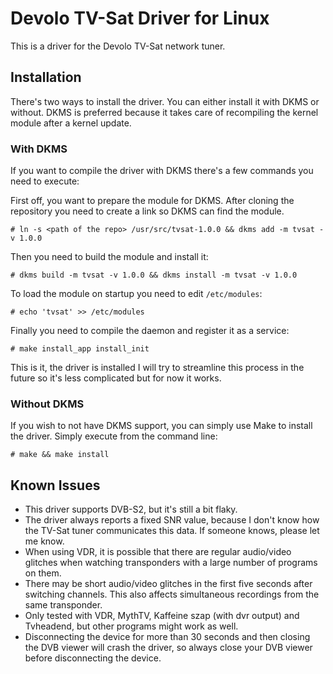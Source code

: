 # Devolo TV-Sat Driver for Linux

This is a driver for the Devolo TV-Sat network tuner.

## Installation

There's two ways to install the driver. You can either install it with DKMS or without. DKMS is preferred because it takes
care of recompiling the kernel module after a kernel update.

### With DKMS
If you want to compile the driver with DKMS there's a few commands you need to execute:

First off, you want to prepare the module for DKMS. After cloning the repository you need to create a link so DKMS can find the module.

```
# ln -s <path of the repo> /usr/src/tvsat-1.0.0 && dkms add -m tvsat -v 1.0.0 
```

Then you need to build the module and install it:

```
# dkms build -m tvsat -v 1.0.0 && dkms install -m tvsat -v 1.0.0
```

To load the module on startup you need to edit `/etc/modules`:

```
# echo 'tvsat' >> /etc/modules
```

Finally you need to compile the daemon and register it as a service:

```
# make install_app install_init
```

This is it, the driver is installed
I will try to streamline this process in the future so it's less complicated but for now it works.

### Without DKMS
If you wish to not have DKMS support, you can simply use Make to install the driver. Simply execute from the command line:

```
# make && make install
```


## Known Issues

- This driver supports DVB-S2, but it's still a bit flaky.
- The driver always reports a fixed SNR value, because I don't know how the TV-Sat tuner communicates this data. If someone knows, please let me know.
- When using VDR, it is possible that there are regular audio/video glitches when watching transponders with a large number of programs on them.
- There may be short audio/video glitches in the first five seconds after switching channels. This also affects simultaneous recordings from the same transponder.
- Only tested with VDR, MythTV, Kaffeine szap (with dvr output) and Tvheadend, but other programs might work as well.
- Disconnecting the device for more than 30 seconds and then closing the DVB viewer will crash the driver, so always close your DVB viewer before disconnecting the device.
